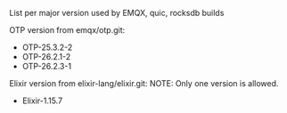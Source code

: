 List per major version used by EMQX, quic, rocksdb builds

OTP version from emqx/otp.git:

+ OTP-25.3.2-2
+ OTP-26.2.1-2
+ OTP-26.2.3-1

Elixir version from elixir-lang/elixir.git:
NOTE: Only one version is allowed.

+ Elixir-1.15.7
